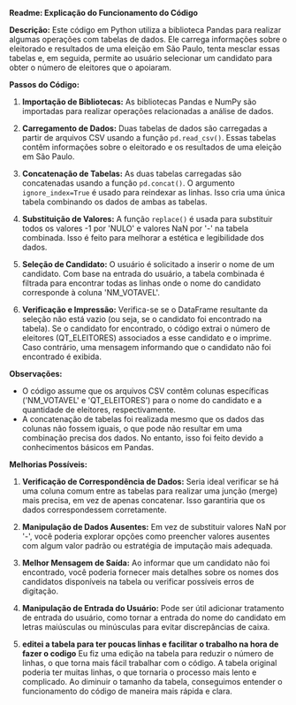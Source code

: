 **Readme: Explicação do Funcionamento do Código**

**Descrição:**
Este código em Python utiliza a biblioteca Pandas para realizar algumas operações com tabelas de dados. Ele carrega informações sobre o eleitorado e resultados de uma eleição em São Paulo, tenta mesclar essas tabelas e, em seguida, permite ao usuário selecionar um candidato para obter o número de eleitores que o apoiaram.

**Passos do Código:**

1. **Importação de Bibliotecas:**
   As bibliotecas Pandas e NumPy são importadas para realizar operações relacionadas a análise de dados.

2. **Carregamento de Dados:**
   Duas tabelas de dados são carregadas a partir de arquivos CSV usando a função `pd.read_csv()`. Essas tabelas contêm informações sobre o eleitorado e os resultados de uma eleição em São Paulo.

3. **Concatenação de Tabelas:**
   As duas tabelas carregadas são concatenadas usando a função `pd.concat()`. O argumento `ignore_index=True` é usado para reindexar as linhas. Isso cria uma única tabela combinando os dados de ambas as tabelas.

4. **Substituição de Valores:**
   A função `replace()` é usada para substituir todos os valores -1 por 'NULO' e valores NaN por '-' na tabela combinada. Isso é feito para melhorar a estética e legibilidade dos dados.

5. **Seleção de Candidato:**
   O usuário é solicitado a inserir o nome de um candidato. Com base na entrada do usuário, a tabela combinada é filtrada para encontrar todas as linhas onde o nome do candidato corresponde à coluna 'NM_VOTAVEL'.

6. **Verificação e Impressão:**
   Verifica-se se o DataFrame resultante da seleção não está vazio (ou seja, se o candidato foi encontrado na tabela). Se o candidato for encontrado, o código extrai o número de eleitores (QT_ELEITORES) associados a esse candidato e o imprime. Caso contrário, uma mensagem informando que o candidato não foi encontrado é exibida.

**Observações:**
- O código assume que os arquivos CSV contêm colunas específicas ('NM_VOTAVEL' e 'QT_ELEITORES') para o nome do candidato e a quantidade de eleitores, respectivamente.
- A concatenação de tabelas foi realizada mesmo que os dados das colunas não fossem iguais, o que pode não resultar em uma combinação precisa dos dados. No entanto, isso foi feito devido a conhecimentos básicos em Pandas.

**Melhorias Possíveis:**
1. **Verificação de Correspondência de Dados:**
   Seria ideal verificar se há uma coluna comum entre as tabelas para realizar uma junção (merge) mais precisa, em vez de apenas concatenar. Isso garantiria que os dados correspondessem corretamente.

2. **Manipulação de Dados Ausentes:**
   Em vez de substituir valores NaN por '-', você poderia explorar opções como preencher valores ausentes com algum valor padrão ou estratégia de imputação mais adequada.

3. **Melhor Mensagem de Saída:**
   Ao informar que um candidato não foi encontrado, você poderia fornecer mais detalhes sobre os nomes dos candidatos disponíveis na tabela ou verificar possíveis erros de digitação.

4. **Manipulação de Entrada do Usuário:**
   Pode ser útil adicionar tratamento de entrada do usuário, como tornar a entrada do nome do candidato em letras maiúsculas ou minúsculas para evitar discrepâncias de caixa.

5. **editei a tabela para ter poucas linhas e facilitar o trabalho na hora de fazer o codigo**
   Eu fiz uma edição na tabela para reduzir o número de linhas, o que torna mais fácil trabalhar com o código. A tabela original poderia ter muitas linhas, o que tornaria o processo mais lento e complicado. Ao diminuir o tamanho da tabela, conseguimos entender o funcionamento do código de maneira mais rápida e clara.
